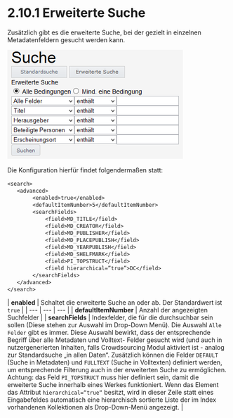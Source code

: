 # 2.10.1 Erweiterte Suche

Zusätzlich gibt es die erweiterte Suche, bei der gezielt in einzelnen Metadatenfeldern gesucht werden kann.

![](../../.gitbook/assets/erweiterte-suche.png)

Die Konfiguration hierfür findet folgendermaßen statt:

```markup
<search>
   <advanced>
        <enabled>true</enabled>
        <defaultItemNumber>5</defaultItemNumber>
        <searchFields>
            <field>MD_TITLE</field>
            <field>MD_CREATOR</field>
            <field>MD_PUBLISHER</field>
            <field>MD_PLACEPUBLISH</field>
            <field>MD_YEARPUBLISH</field>
            <field>MD_SHELFMARK</field>
            <field>PI_TOPSTRUCT</field>
            <field hierarchical=”true”>DC</field>
        </searchFields>
   </advanced>
</search>
```

| **enabled**  | Schaltet die erweiterte Suche an oder ab. Der Standardwert ist `true` |
| --- | --- | --- |
| **defaultItemNumber**  | Anzahl der angezeigten Suchfelder |
| **searchFields**  | Indexfelder, die für die durchsuchbar sein sollen \(Diese stehen zur Auswahl im Drop-Down Menü\). Die Auswahl `Alle Felder` gibt es immer. Diese Auswahl bewirkt, dass der entsprechende Begriff über alle Metadaten und Volltext- Felder gesucht wird \(und auch in nutzergenerierten Inhalten, falls Crowdsourcing Modul aktiviert ist - analog zur Standardsuche „in allen Daten“. Zusätzlich können die Felder `DEFAULT` \(Suche in Metadaten\) und `FULLTEXT` \(Suche in Volltexten\) definiert werden, um entsprechende Filterung auch in der erweiterten Suche zu ermöglichen. Achtung: das Feld `PI_TOPSTRUCT` muss hier definiert sein, damit die erweiterte Suche innerhalb eines Werkes funktioniert. Wenn das Element das Attribut `hierarchical=“true“` besitzt, wird in dieser Zeile statt eines Eingabefeldes automatisch eine hierarchisch sortierte Liste der im Index vorhandenen Kollektionen als Drop-Down-Menü angezeigt.  |

